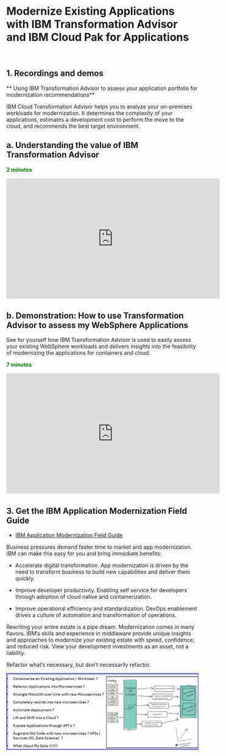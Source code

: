 # Modernize Existing Applications with IBM Transformation Advisor and IBM Cloud Pak for Applications 

<br>  

## 1. Recordings and demos

** Using IBM Transformation Advisor to assess your application portfolio for modernization recommendations**
<p>
IBM Cloud Transformation Advisor helps you to analyze your on-premises workloads for modernization. 
It determines the complexity of your applications, estimates a development cost to perform the move to the cloud, 
and recommends the best target environment.
</p>

## a. Understanding the value of IBM Transformation Advisor

<span style="color: green;">**2 minutes** </span>

<iframe width="560" height="315" src="https://www.youtube.com/embed/tWGQIv9wtoY" frameborder="0" allow="accelerometer; autoplay; encrypted-media; gyroscope; picture-in-picture" allowfullscreen></iframe>
  
<br>  
  
##  b. Demonstration: How to use Transformation Advisor to assess my WebSphere Applications
  
<p> 
See for yourself how IBM Transformation Advisor is used to easily assess your existing WebSphere workloads and delivers insights into the feasibility of modernizing the applications for containers and cloud. 
</p>  

<span style="color: green;">**7 minutes**</span>

<iframe width="560" height="315" src="https://www.youtube.com/embed/unXUwbnwMVw" frameborder="0" allow="accelerometer; autoplay; encrypted-media; gyroscope; picture-in-picture" allowfullscreen></iframe>
  
<br>  


## 3. Get the IBM Application Modernization Field Guide

 - [IBM Application Modernization Field Guide](https://www.ibm.com/cloud/architecture/content/field-guide/app-modernization-field-guide/)

Business pressures demand faster time to market and app modernization. IBM can make this easy for you and bring immediate benefits:

  - Accelerate digital transformation. App modernization is driven by the need to transform business to build new capabilities and deliver them quickly.
  
  - Improve developer productivity. Enabling self service for developers through adoption of cloud native and containerization.
    
  -	Improve operational efficiency and standardization. DevOps enablement drives a culture of automation and transformation of operations.

Rewriting your entire estate is a pipe dream. Modernization comes in many flavors. IBM’s skills and experience in middleware provide unique insights and approaches to modernize your existing estate with speed, confidence, and reduced risk. View your development investments as an asset, not a liability.

Refactor what’s necessary, but don’t necessarily refactor.

![](images/whatisappmod.png)
